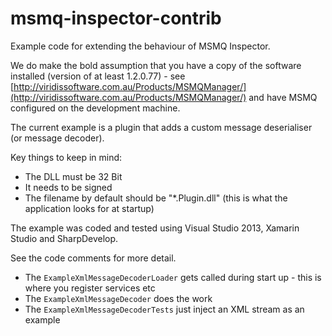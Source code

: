 # msmq-inspector-contrib

Example code for extending the behaviour of MSMQ Inspector.

We do make the bold assumption that you have a copy of the software installed (version of at least 1.2.0.77) - see [http://viridissoftware.com.au/Products/MSMQManager/](http://viridissoftware.com.au/Products/MSMQManager/) and have MSMQ configured on the development machine.

The current example is a plugin that adds a custom message deserialiser (or message decoder).

Key things to keep in mind:

- The DLL must be 32 Bit
- It needs to be signed
- The filename by default should be "*.Plugin.dll" (this is what the application looks for at startup)

The example was coded and tested using Visual Studio 2013, Xamarin Studio and SharpDevelop.

See the code comments for more detail.

- The `ExampleXmlMessageDecoderLoader` gets called during start up - this is where you register services etc
- The `ExampleXmlMessageDecoder` does the work
- The `ExampleXmlMessageDecoderTests` just inject an XML stream as an example


